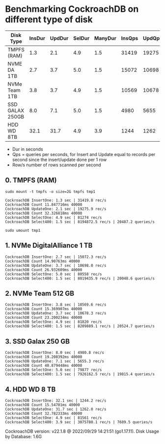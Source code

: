 
# Benchmarking CockroachDB on different type of disk

| Disk Type       | InsDur | UpdDur | SelDur | ManyDur | InsQps | UpdQps | SelQps | ManyRow/s | ManyQps |
|-----------------|--------|--------|--------|---------|--------|--------|--------|-----------|---------|
| TMPFS (RAM)     |    1.3 |    2.1 |    4.9 |     1.5 |  31419 |  19275 | 81274  |   8194872 |   20487 |
| NVME DA 1TB     |    2.7 |    3.7 |    5.0 |     1.5 |  15072 |  10698 | 80558  |   8019435 |   20048 |
| NVMe Team 1TB   |    3.8 |    3.7 |    4.9 |     1.5 |  10569 |  10678 | 81820  |   8209889 |   20524 |
| SSD GALAX 250GB |    8.0 |    7.1 |    5.0 |     1.5 |   4980 |   5655 | 79877  |   7926162 |   19815 |
| HDD WD 8TB      |   32.1 |   31.7 |    4.9 |     3.9 |   1244 |   1262 | 81561  |   3075780 |    7689 |

- Dur in seconds
- Qps = queries per seconds, for Insert and Update equal to records per second since the insert/update done per 1 row
- Row/s number of rows scanned per second


## 0. TMPFS (RAM)

```
sudo mount -t tmpfs -o size=2G tmpfs tmp1

CockroachDB InsertOne: 1.3 sec | 31419.8 rec/s
CockroachDB Count 11.847716ms 40000
CockroachDB UpdateOne: 2.1 sec | 19275.9 rec/s
CockroachDB Count 32.326818ms 40000
CockroachDB SelectOne: 4.9 sec | 81274 rec/s
CockroachDB Select400: 1.5 sec | 8194872.5 rec/s | 20487.2 queries/s

sudo umount tmp1
```

## 1. NVMe DigitalAlliance 1 TB

```
CockroachDB InsertOne: 2.7 sec | 15072.3 rec/s
CockroachDB Count 14.90763ms 40000
CockroachDB UpdateOne: 3.7 sec | 10698.0 rec/s
CockroachDB Count 26.932609ms 40000
CockroachDB SelectOne: 5.0 sec | 80558 rec/s
CockroachDB Select400: 1.5 sec | 8019435.9 rec/s | 20048.6 queries/s
```

## 2. NVMe Team 512 GB

```
CockroachDB InsertOne: 3.8 sec | 10569.6 rec/s
CockroachDB Count 15.369907ms 40000
CockroachDB UpdateOne: 3.7 sec | 10678.3 rec/s
CockroachDB Count 23.200234ms 40000
CockroachDB SelectOne: 4.9 sec | 81820 rec/s
CockroachDB Select400: 1.5 sec | 8209889.1 rec/s | 20524.7 queries/s
```

## 3. SSD Galax 250 GB

```
CockroachDB InsertOne: 8.0 sec | 4980.8 rec/s
CockroachDB Count 19.208392ms 40000
CockroachDB UpdateOne: 7.1 sec | 5655.3 rec/s
CockroachDB Count 40.879448ms 40000
CockroachDB SelectOne: 5.0 sec | 79877 rec/s
CockroachDB Select400: 1.5 sec | 7926162.5 rec/s | 19815.4 queries/s
```

## 4. HDD WD 8 TB

```
CockroachDB InsertOne: 32.1 sec | 1244.2 rec/s
CockroachDB Count 15.54701ms 40000
CockroachDB UpdateOne: 31.7 sec | 1262.0 rec/s
CockroachDB Count 32.782333ms 40000
CockroachDB SelectOne: 4.9 sec | 81561 rec/s
CockroachDB Select400: 3.9 sec | 3075780.1 rec/s | 7689.5 queries/s
```

CockroachDB version: v22.1.8 @ 2022/09/29 14:21:51 (go1.17.11).
Disk Usage by Database: 1.6G
